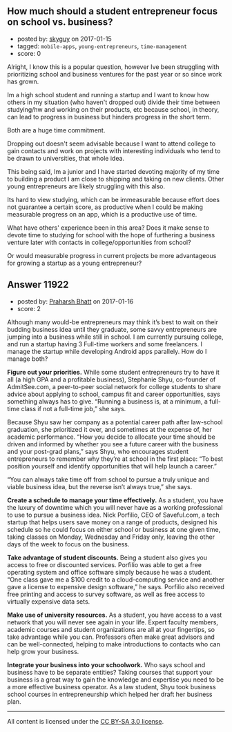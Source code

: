 ## How much should a student entrepreneur focus on school vs. business?

- posted by: [skyguy](https://stackexchange.com/users/4668696/skyguy) on 2017-01-15
- tagged: `mobile-apps`, `young-entrepreneurs`, `time-management`
- score: 0

Alright, I know this is a popular question, however Ive been struggling with prioritizing school and business ventures for the past year or so since work has grown.

Im a high school student and running a startup and I want to know how others in my situation (who haven't dropped out) divide their time between studying/hw and working on their products, etc because school, in theory, can lead to progress in business but hinders progress in the short term.

Both are a huge time commitment.

Dropping out doesn't seem advisable because I want to attend college to gain contacts and work on projects with interesting individuals who tend to be drawn to universities, that whole idea. 

This being said, Im a junior and I have started devoting majority of my time to building a product I am close to shipping and taking on new clients. Other young entrepreneurs are likely struggling with this also.

Its hard to view studying, which can be immeasurable because effort does not guarantee a certain score, as productive when I could be making measurable progress on an app, which is a productive use of time. 

What have others' experience been in this area? Does it make sense to devote time to studying for school with the hope of furthering a business venture later with contacts in college/opportunities from school?

Or would measurable progress in current projects be more advantageous for growing a startup as a young entrepreneur?




## Answer 11922

- posted by: [Praharsh Bhatt](https://stackexchange.com/users/8773395/praharsh-bhatt) on 2017-01-16
- score: 2

Although many would-be entrepreneurs may think it’s best to wait on their budding business idea until they graduate, some savvy entrepreneurs are jumping into a business while still in school. I am currently pursuing college, and run a startup having 3 Full-time workers and some freelancers. I manage the startup while developing Android apps parallely. How do I manage both?

**Figure out your priorities.**
While some student entrepreneurs try to have it all (a high GPA and a profitable business), Stephanie Shyu, co-founder of AdmitSee.com, a peer-to-peer social network for college students to share advice about applying to school, campus fit and career opportunities, says something always has to give. “Running a business is, at a minimum, a full-time class if not a full-time job,” she says.

Because Shyu saw her company as a potential career path after law-school graduation, she prioritized it over, and sometimes at the expense of, her academic performance. “How you decide to allocate your time should be driven and informed by whether you see a future career with the business and your post-grad plans,” says Shyu, who encourages student entrepreneurs to remember why they’re at school in the first place: “To best position yourself and identify opportunities that will help launch a career.”

“You can always take time off from school to pursue a truly unique and viable business idea, but the reverse isn’t always true,” she says.

**Create a schedule to manage your time effectively.**
As a student, you have the luxury of downtime which you will never have as a working professional to use to pursue a business idea. Nick Porfilio, CEO of Saveful.com, a tech startup that helps users save money on a range of products, designed his schedule so he could focus on either school or business at one given time, taking classes on Monday, Wednesday and Friday only, leaving the other days of the week to focus on the business.

**Take advantage of student discounts.**
Being a student also gives you access to free or discounted services. Porfilio was able to get a free operating system and office software simply because he was a student. “One class gave me a $100 credit to a cloud-computing service and another gave a license to expensive design software,” he says. Porfilio also received free printing and access to survey software, as well as free access to virtually expensive data sets.

**Make use of university resources.**
As a student, you have access to a vast network that you will never see again in your life. Expert faculty members, academic courses and student organizations are all at your fingertips, so take advantage while you can. Professors often make great advisors and can be well-connected, helping to make introductions to contacts who can help grow your business.

**Integrate your business into your schoolwork.**
Who says school and business have to be separate entities? Taking courses that support your business is a great way to gain the knowledge and expertise you need to be a more effective business operator. As a law student, Shyu took business school courses in entrepreneurship which helped her draft her business plan.



---

All content is licensed under the [CC BY-SA 3.0 license](https://creativecommons.org/licenses/by-sa/3.0/).
